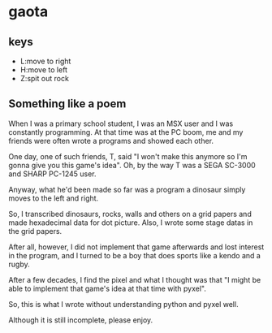 # gaota

## keys

* L:move to right
* H:move to left
* Z:spit out rock

## Something like a poem

When I was a primary school student, I was an MSX user and I was constantly programming. At that time was at the PC boom, me and my friends were often wrote a programs and showed each other.

One day, one of such friends, T, said "I won't make this anymore so I'm gonna give you this game's idea". Oh, by the way T was a SEGA SC-3000 and SHARP PC-1245 user.

Anyway, what he'd been made so far was a program a dinosaur simply moves to the left and right.

So, I transcribed dinosaurs, rocks, walls and others on a grid papers and made hexadecimal data for dot picture. Also, I wrote some stage datas in the grid papers.

After all, however, I did not implement that game afterwards and lost interest in the program, and I turned to be a boy that does sports like a kendo and a rugby.

After a few decades, I find the pixel and what I thought was that "I might be able to implement that game's  idea at that time with pyxel".

So, this is what I wrote without understanding python and pyxel well.

Although it is still incomplete, please enjoy.
